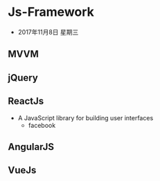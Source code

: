 # Js-Framework
- 2017年11月8日 星期三

## MVVM

## jQuery

## ReactJs
- A JavaScript library for building user interfaces
    - facebook

## AngularJS

## VueJs

